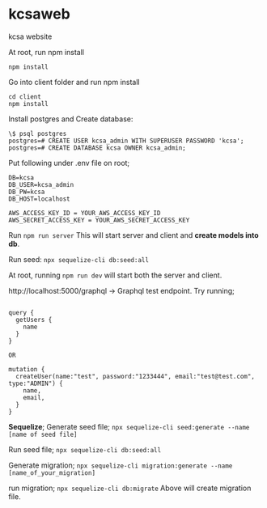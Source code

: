 # kcsaweb

kcsa website

At root, run npm install

```
npm install
```

Go into client folder and run npm install

```
cd client
npm install
```

Install postgres and Create database:

```
\$ psql postgres
postgres=# CREATE USER kcsa_admin WITH SUPERUSER PASSWORD 'kcsa';
postgres=# CREATE DATABASE kcsa OWNER kcsa_admin;

```

Put following under .env file on root;

```
DB=kcsa
DB_USER=kcsa_admin
DB_PW=kcsa
DB_HOST=localhost

AWS_ACCESS_KEY_ID = YOUR_AWS_ACCESS_KEY_ID
AWS_SECRET_ACCESS_KEY = YOUR_AWS_SECRET_ACCESS_KEY

```

Run
`npm run server`
This will start server and client and **create models into db**.

Run seed:
`npx sequelize-cli db:seed:all`

At root, running `npm run dev` will start both the server and client.

http://localhost:5000/graphql -> Graphql test endpoint.
Try running;

```

query {
  getUsers {
    name
  }
}

OR

mutation {
  createUser(name:"test", password:"1233444", email:"test@test.com", type:"ADMIN") {
    name,
    email,
  }
}

```

**Sequelize**;
Generate seed file;
`npx sequelize-cli seed:generate --name [name of seed file]`

Run seed file;
`npx sequelize-cli db:seed:all`

Generate migration;
`npx sequelize-cli migration:generate --name [name_of_your_migration]`

run migration;
`npx sequelize-cli db:migrate`
Above will create migration file.
